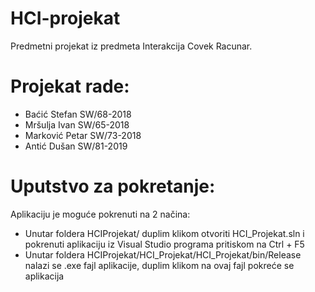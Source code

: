 # HCI-projekat
Predmetni projekat iz predmeta Interakcija Covek Racunar.

# Projekat rade:
- Baćić Stefan   SW/68-2018
- Mršulja Ivan   SW/65-2018
- Marković Petar SW/73-2018
- Antić Dušan    SW/81-2019

# Uputstvo za pokretanje:
Aplikaciju je moguće pokrenuti na 2 načina:
- Unutar foldera HCIProjekat/ duplim klikom otvoriti HCI_Projekat.sln i pokrenuti aplikaciju iz Visual Studio programa pritiskom na Ctrl + F5
- Unutar foldera HCIProjekat/HCI_Projekat/HCI_Projekat/bin/Release nalazi se .exe fajl aplikacije, duplim klikom na ovaj fajl pokreće se aplikacija